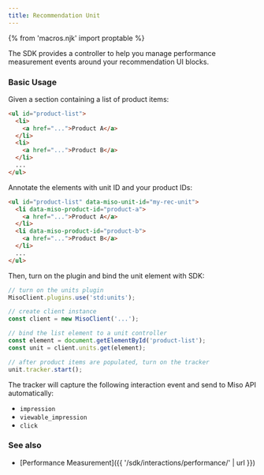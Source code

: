 ```yaml
---
title: Recommendation Unit
---
```


{% from 'macros.njk' import proptable %}

The SDK provides a controller to help you manage performance measurement events around your recommendation UI blocks.

### Basic Usage

Given a section containing a list of product items:

```html
<ul id="product-list">
  <li>
    <a href="...">Product A</a>
  </li>
  <li>
    <a href="...">Product B</a>
  </li>
  ...
</ul>
```

Annotate the elements with unit ID and your product IDs:

```html
<ul id="product-list" data-miso-unit-id="my-rec-unit">
  <li data-miso-product-id="product-a">
    <a href="...">Product A</a>
  </li>
  <li data-miso-product-id="product-b">
    <a href="...">Product B</a>
  </li>
  ...
</ul>
```

Then, turn on the plugin and bind the unit element with SDK:

```js
// turn on the units plugin
MisoClient.plugins.use('std:units');

// create client instance
const client = new MisoClient('...');

// bind the list element to a unit controller
const element = document.getElementById('product-list');
const unit = client.units.get(element);

// after product items are populated, turn on the tracker
unit.tracker.start();
```

The tracker will capture the following interaction event and send to Miso API automatically:
* `impression`
* `viewable_impression`
* `click`

### See also
* [Performance Measurement]({{ '/sdk/interactions/performance/' | url }})
